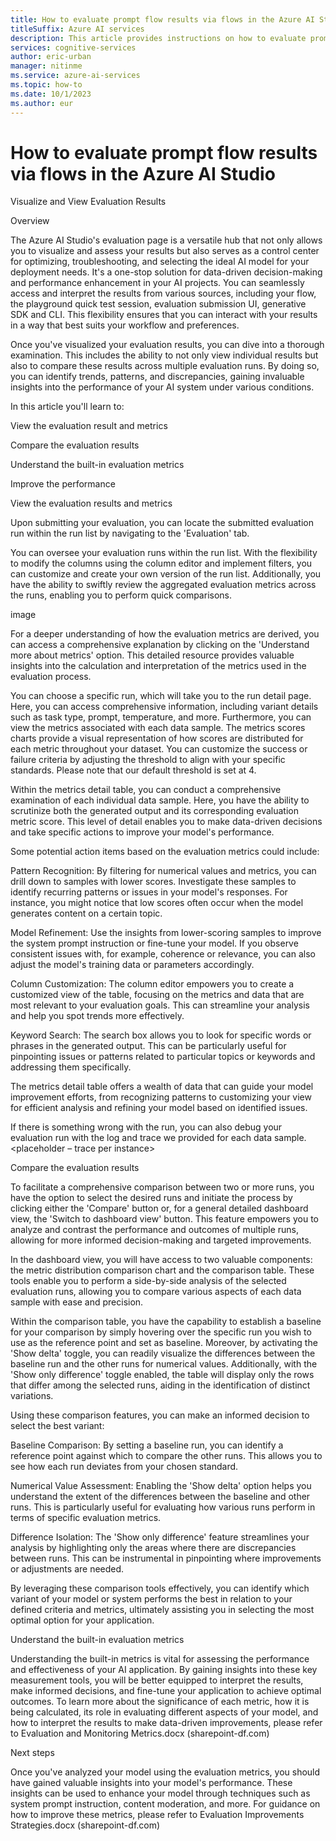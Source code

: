 ```yaml
---
title: How to evaluate prompt flow results via flows in the Azure AI Studio
titleSuffix: Azure AI services
description: This article provides instructions on how to evaluate prompt flow results via flows in the Azure AI Studio.
services: cognitive-services
author: eric-urban
manager: nitinme
ms.service: azure-ai-services
ms.topic: how-to
ms.date: 10/1/2023
ms.author: eur
---
```


# How to evaluate prompt flow results via flows in the Azure AI Studio

Visualize and View Evaluation Results  

Overview 

The Azure AI Studio's evaluation page is a versatile hub that not only allows you to visualize and assess your results but also serves as a control center for optimizing, troubleshooting, and selecting the ideal AI model for your deployment needs. It's a one-stop solution for data-driven decision-making and performance enhancement in your AI projects. You can seamlessly access and interpret the results from various sources, including your flow, the playground quick test session, evaluation submission UI, generative SDK and CLI. This flexibility ensures that you can interact with your results in a way that best suits your workflow and preferences.  

Once you've visualized your evaluation results, you can dive into a thorough examination. This includes the ability to not only view individual results but also to compare these results across multiple evaluation runs. By doing so, you can identify trends, patterns, and discrepancies, gaining invaluable insights into the performance of your AI system under various conditions. 

In this article you'll learn to: 

View the evaluation result and metrics 

Compare the evaluation results 

Understand the built-in evaluation metrics 

Improve the performance  

View the evaluation results and metrics 

Upon submitting your evaluation, you can locate the submitted evaluation run within the run list by navigating to the 'Evaluation' tab. 

You can oversee your evaluation runs within the run list. With the flexibility to modify the columns using the column editor and implement filters, you can customize and create your own version of the run list. Additionally, you have the ability to swiftly review the aggregated evaluation metrics across the runs, enabling you to perform quick comparisons. 

image 

For a deeper understanding of how the evaluation metrics are derived, you can access a comprehensive explanation by clicking on the 'Understand more about metrics' option. This detailed resource provides valuable insights into the calculation and interpretation of the metrics used in the evaluation process. 
 

You can choose a specific run, which will take you to the run detail page. Here, you can access comprehensive information, including variant details such as task type, prompt, temperature, and more. Furthermore, you can view the metrics associated with each data sample. The metrics scores charts provide a visual representation of how scores are distributed for each metric throughout your dataset. You can customize the success or failure criteria by adjusting the threshold to align with your specific standards. Please note that our default threshold is set at 4. 

 

Within the metrics detail table, you can conduct a comprehensive examination of each individual data sample. Here, you have the ability to scrutinize both the generated output and its corresponding evaluation metric score. This level of detail enables you to make data-driven decisions and take specific actions to improve your model's performance. 

Some potential action items based on the evaluation metrics could include: 

Pattern Recognition: By filtering for numerical values and metrics, you can drill down to samples with lower scores. Investigate these samples to identify recurring patterns or issues in your model's responses. For instance, you might notice that low scores often occur when the model generates content on a certain topic. 

Model Refinement: Use the insights from lower-scoring samples to improve the system prompt instruction or fine-tune your model. If you observe consistent issues with, for example, coherence or relevance, you can also adjust the model's training data or parameters accordingly. 

Column Customization: The column editor empowers you to create a customized view of the table, focusing on the metrics and data that are most relevant to your evaluation goals. This can streamline your analysis and help you spot trends more effectively. 

Keyword Search: The search box allows you to look for specific words or phrases in the generated output. This can be particularly useful for pinpointing issues or patterns related to particular topics or keywords and addressing them specifically. 

The metrics detail table offers a wealth of data that can guide your model improvement efforts, from recognizing patterns to customizing your view for efficient analysis and refining your model based on identified issues. 

 

If there is something wrong with the run, you can also debug your evaluation run with the log and trace we provided for each data sample.  
<placeholder – trace per instance>  

Compare the evaluation results 

To facilitate a comprehensive comparison between two or more runs, you have the option to select the desired runs and initiate the process by clicking either the 'Compare' button or, for a general detailed dashboard view, the 'Switch to dashboard view' button. This feature empowers you to analyze and contrast the performance and outcomes of multiple runs, allowing for more informed decision-making and targeted improvements. 

 

In the dashboard view, you will have access to two valuable components: the metric distribution comparison chart and the comparison table. These tools enable you to perform a side-by-side analysis of the selected evaluation runs, allowing you to compare various aspects of each data sample with ease and precision.  
 

Within the comparison table, you have the capability to establish a baseline for your comparison by simply hovering over the specific run you wish to use as the reference point and set as baseline. Moreover, by activating the 'Show delta' toggle, you can readily visualize the differences between the baseline run and the other runs for numerical values. Additionally, with the 'Show only difference' toggle enabled, the table will display only the rows that differ among the selected runs, aiding in the identification of distinct variations. 

Using these comparison features, you can make an informed decision to select the best variant: 

Baseline Comparison: By setting a baseline run, you can identify a reference point against which to compare the other runs. This allows you to see how each run deviates from your chosen standard. 

Numerical Value Assessment: Enabling the 'Show delta' option helps you understand the extent of the differences between the baseline and other runs. This is particularly useful for evaluating how various runs perform in terms of specific evaluation metrics. 

Difference Isolation: The 'Show only difference' feature streamlines your analysis by highlighting only the areas where there are discrepancies between runs. This can be instrumental in pinpointing where improvements or adjustments are needed. 

By leveraging these comparison tools effectively, you can identify which variant of your model or system performs the best in relation to your defined criteria and metrics, ultimately assisting you in selecting the most optimal option for your application. 

 

Understand the built-in evaluation metrics   

Understanding the built-in metrics is vital for assessing the performance and effectiveness of your AI application. By gaining insights into these key measurement tools, you will be better equipped to interpret the results, make informed decisions, and fine-tune your application to achieve optimal outcomes. To learn more about the significance of each metric, how it is being calculated, its role in evaluating different aspects of your model, and how to interpret the results to make data-driven improvements, please refer to Evaluation and Monitoring Metrics.docx (sharepoint-df.com) 

Next steps  

Once you've analyzed your model using the evaluation metrics, you should have gained valuable insights into your model's performance. These insights can be used to enhance your model through techniques such as system prompt instruction, content moderation, and more. For guidance on how to improve these metrics, please refer to Evaluation Improvements Strategies.docx (sharepoint-df.com) 

 

 